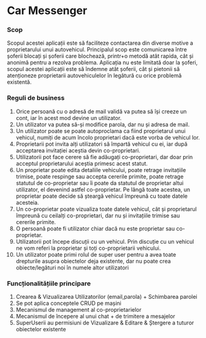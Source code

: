 # Car Messenger

### Scop
Scopul acestei aplicații este să faciliteze contactarea din diverse motive a proprietarului unui autovehicul. Principalul scop este comunicarea între șoferii blocați și șoferii care blochează, printr+o metodă atât rapida, cât și anonimă pentru a rezolva problema. Aplicația nu este limitată doar la șoferi, scopul acestei aplicații este să îndemne atât șoferii, cât și pietonii să atenționeze proprietarii autovehiculelor în legătură cu orice problemă existentă.

### Reguli de business
<ol>
    <li>Orice persoană cu o adresă de mail validă va putea să își creeze un cont, iar în acest mod devine un utilizator.</li>
    <li>Un utilizator va putea să-și modifice parola, dar nu și adresa de mail.</li>
    <li>Un utilizator poate se poate autoproclama ca fiind proprietarul unui vehicul, numiți de acum încolo proprietari dacă este vorba de vehicul lor.</li>
    <li>Proprietarii pot invita alți utilizatori să împartă vehicul cu ei, iar după acceptarea invitației aceștia devin co-proprietari.</li>
    <li>Utilizatorii pot face cerere să fie adăugați co-proprietari, dar doar prin acceptul proprietarului aceștia primesc acest statut.</li>
    <li>Un proprietar poate edita detaliile vehicului, poate retrage invitațiile trimise, poate respinge sau accepta cererile primite, poate retrage statutul de co-proprietar sau îi poate da statutul de proprietar altui utilizator, el devenind astfel co-proprietar. Pe lângă toate acestea, un proprietar poate decide să șteargă vehicul împreună cu toate datele acesteia.</li>
    <li>Un co-proprietar poate vizualiza toate datele vehicul, cât și proprietarul împreună cu ceilalți co-proprietari, dar nu și invitațiile trimise sau cererile primite.</li>
    <li>O persoană poate fi utilizator chiar dacă nu este proprietar sau co-proprietar.</li>
    <li>Utilizatorii pot începe discuții cu un vehicul. Prin discuție cu un vehicul ne vom referi la proprietar și toți co-proprietarii vehicului.</li>
    <li>Un utilizator poate primi rolul de super user pentru a avea toate drepturile asupra obiectelor deja existente, dar nu poate crea obiecte/legături noi în numele altor utilizatori</li>
</ol>

### Funcționalitățiile principare
<ol>
    <li>Crearea & Vizualizarea Utilizatorilor (email,parola) + Schimbarea parolei </li>
    <li>Se pot aplica conceptele CRUD pe mașini</li>
    <li>Mecanismul de management al co-proprietarielor</li>
    <li>Mecanismul de începere al unui chat + de trimitere a mesajelor</li>
    <li>SuperUserii au permisiuni de Vizualizare & Editare & Ștergere a tuturor obiectelor existente</li>
</ol>
    
    
